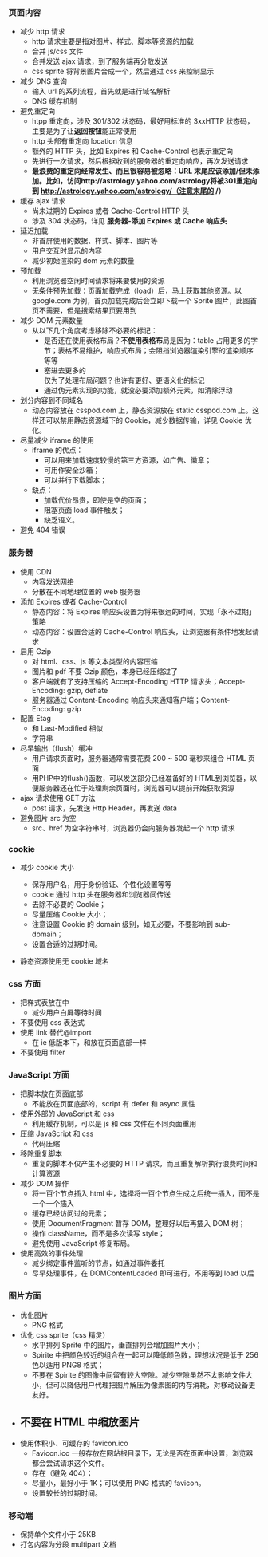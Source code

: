 ### 页面内容

-   减少 http 请求
    -   http 请求主要是指对图片、样式、脚本等资源的加载
    -   合并 js/css 文件
    -   合并发送 ajax 请求，到了服务端再分散发送
    -   css sprite 将背景图片合成一个，然后通过 css 来控制显示
-   减少 DNS 查询
    -   输入 url 的系列流程，首先就是进行域名解析
    -   DNS 缓存机制
-   避免重定向
    -   htpp 重定向，涉及 301/302 状态码，最好用标准的 3xxHTTP 状态码，主要是为了让**返回按钮**能正常使用
    -   http 头部有重定向 location 信息
    -   额外的 HTTP 头，比如 Expires 和 Cache-Control 也表示重定向
    -   先进行一次请求，然后根据收到的服务器的重定向响应，再次发送请求
    -   **最浪费的重定向经常发生、而且很容易被忽略：URL 末尾应该添加/但未添加。比如，访问http://astrology.yahoo.com/astrology将被301重定向到 http://astrology.yahoo.com/astrology/（注意末尾的 /）**
-   缓存 ajax 请求
    -   尚未过期的 Expires 或者 Cache-Control HTTP 头
    -   涉及 304 状态码，详见 **服务器-添加 Expires 或 Cache 响应头**
-   延迟加载
    -   非首屏使用的数据、样式、脚本、图片等
    -   用户交互时显示的内容
    -   减少初始渲染的 dom 元素的数量
-   预加载
    -   利用浏览器空闲时间请求将来要使用的资源
    -   无条件预先加载：页面加载完成（load）后，马上获取其他资源。以 google.com 为例，首页加载完成后会立即下载一个 Sprite 图片，此图首页不需要，但是搜索结果页要用到
-   减少 DOM 元素数量
    -   从以下几个角度考虑移除不必要的标记：
        -   是否还在使用表格布局？**不使用表格布**局是因为：table 占用更多的字节；表格不易维护，响应式布局；会阻挡浏览器渲染引擎的渲染顺序等等
        -   塞进去更多的<div>仅为了处理布局问题？也许有更好、更语义化的标记
        -   通过伪元素实现的功能，就没必要添加额外元素，如清除浮动
-   划分内容到不同域名
    -   动态内容放在 csspod.com 上，静态资源放在 static.csspod.com 上。这样还可以禁用静态资源域下的 Cookie，减少数据传输，详见 Cookie 优化。
-   尽量减少 iframe 的使用
    -   iframe 的优点：
        -   可以用来加载速度较慢的第三方资源，如广告、徽章；
        -   可用作安全沙箱；
        -   可以并行下载脚本；
    -   缺点：
        -   加载代价昂贵，即使是空的页面；
        -   阻塞页面 load 事件触发；
        -   缺乏语义。
-   避免 404 错误

### 服务器

-   使用 CDN
    -   内容发送网络
    -   分散在不同地理位置的 web 服务器
-   添加 Expires 或者 Cache-Control
    -   静态内容：将 Expires 响应头设置为将来很远的时间，实现「永不过期」策略
    -   动态内容：设置合适的 Cache-Control 响应头，让浏览器有条件地发起请求
-   启用 Gzip
    -   对 html、css、js 等文本类型的内容压缩
    -   图片和 pdf 不要 Gzip 颜色，本身已经压缩过了
    -   客户端就有了支持压缩的 Accept-Encoding HTTP 请求头；Accept-Encoding: gzip, deflate
    -   服务器通过 Content-Encoding 响应头来通知客户端；Content-Encoding: gzip
-   配置 Etag
    -   和 Last-Modified 相似
    -   字符串
-   尽早输出（flush）缓冲
    -   用户请求页面时，服务器通常需要花费 200 ~ 500 毫秒来组合 HTML 页面
    -   <?php flush(); ?>用PHP中的flush()函数，可以发送部分已经准备好的 HTML到浏览器，以便服务器还在忙于处理剩余页面时，浏览器可以提前开始获取资源
-   ajax 请求使用 GET 方法
    -   post 请求，先发送 Http Header，再发送 data
-   避免图片 src 为空
    -   src、href 为空字符串时，浏览器仍会向服务器发起一个 http 请求

### cookie

-   减少 cookie 大小

    -   保存用户名，用于身份验证、个性化设置等等
    -   cookie 通过 http 头在服务器和浏览器间传送
    -   去除不必要的 Cookie；
    -   尽量压缩 Cookie 大小；
    -   注意设置 Cookie 的 domain 级别，如无必要，不要影响到 sub-domain；
    -   设置合适的过期时间。

-   静态资源使用无 cookie 域名

### css 方面

-   把样式表放在<head></head>中
    -   减少用户白屏等待时间
-   不要使用 css 表达式
-   使用 link 替代@import
    -   在 ie 低版本下，和放在页面底部一样
-   不要使用 filter

### JavaScript 方面

-   把脚本放在页面底部
    -   不能放在页面底部的，script 有 defer 和 async 属性
-   使用外部的 JavaScript 和 css
    -   利用缓存机制，可以是 js 和 css 文件在不同页面重用
-   压缩 JavaScript 和 css
    -   代码压缩
-   移除重复脚本
    -   重复的脚本不仅产生不必要的 HTTP 请求，而且重复解析执行浪费时间和计算资源
-   减少 DOM 操作
    -   将一百个节点插入 html 中，选择将一百个节点生成之后统一插入，而不是一个一个插入
    -   缓存已经访问过的元素；
    -   使用 DocumentFragment 暂存 DOM，整理好以后再插入 DOM 树；
    -   操作 className，而不是多次读写 style；
    -   避免使用 JavaScript 修复布局。
-   使用高效的事件处理
    -   减少绑定事件监听的节点，如通过事件委托
    -   尽早处理事件，在 DOMContentLoaded 即可进行，不用等到 load 以后

### 图片方面

-   优化图片
    -   PNG 格式
-   优化 css sprite（css 精灵）
    -   水平排列 Sprite 中的图片，垂直排列会增加图片大小；
    -   Spirite 中把颜色较近的组合在一起可以降低颜色数，理想状况是低于 256 色以适用 PNG8 格式；
    -   不要在 Spirite 的图像中间留有较大空隙。减少空隙虽然不太影响文件大小，但可以降低用户代理把图片解压为像素图的内存消耗，对移动设备更友好。
-   ## 不要在 HTML 中缩放图片
-   使用体积小、可缓存的 favicon.ico
    -   Favicon.ico 一般存放在网站根目录下，无论是否在页面中设置，浏览器都会尝试请求这个文件。
    -   存在（避免 404）；
    -   尽量小，最好小于 1K；可以使用 PNG 格式的 favicon。
    -   设置较长的过期时间。

### 移动端

-   保持单个文件小于 25KB
-   打包内容为分段 multipart 文档

